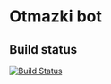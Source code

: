 # Otmazki bot

## Build status
[![Build Status](https://drone.lapsh.me/api/badges/victorlapshev/excusebot/status.svg)](https://drone.lapsh.me/victorlapshev/excusebot)
